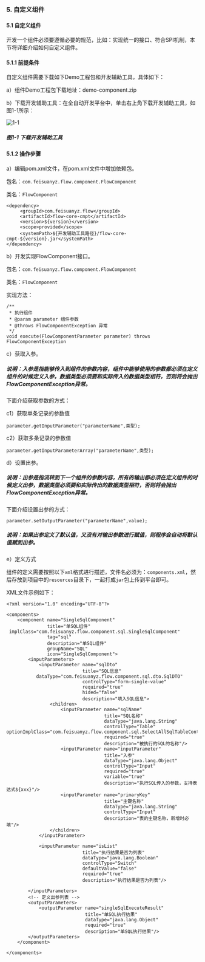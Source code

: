 ### 5. 自定义组件

#### 5.1 自定义组件

开发一个组件必须要遵循必要的规范，比如：实现统一的接口、符合SPI机制，本节将详细介绍如何自定义组件。

#### 5.1.1 前提条件

自定义组件需要下载如下Demo工程包和开发辅助工具，具体如下：

a）组件Demo工程包下载地址：demo-component.zip

b）下载开发辅助工具：在全自动开发平台中，单击右上角下载开发辅助工具，如图1-1所示：

![1-1](https://www.feisuanyz.com/fsimage/gj-image/gj_0000_img.png)

##### 图1-1 下载开发辅助工具

#### 5.1.2 操作步骤

a）编辑pom.xml文件，在pom.xml文件中增加依赖包。

包名：` com.feisuanyz.flow.component.FlowComponent `

类名：` FlowComponent `

```
<dependency>
     <groupId>com.feisuanyz.flow</groupId>
     <artifactId>flow-core-cmpt</artifactId>
     <version>${version}</version>
     <scope>provided</scope>
     <systemPath>${开发辅助工具路径}/flow-core-cmpt-${version}.jar</systemPath>
</dependency>
```

b）开发实现FlowComponent接口。

包名：` com.feisuanyz.flow.component.FlowComponent `

类名：` FlowComponent `

实现方法：

```
/**
 * 执行组件
 * @param parameter 组件参数
 * @throws FlowComponentException 异常
 */
void execute(FlowComponentParameter parameter) throws FlowComponentException
```

c）获取入参。

##### 说明：入参是指能够传入到组件的参数内容，组件中能够使用的参数都必须在定义组件的时候定义入参，数据类型必须要和实际传入的数据类型相符，否则将会抛出FlowComponentException异常。

下面介绍获取参数的方式：

c1）获取单条记录的参数值

` parameter.getInputParameter("parameterName",类型); `

c2）获取多条记录的参数值

` parameter.getInputParameterArray("parameterName",类型); `

d）设置出参。

##### 说明：出参是指流转到下一个组件的参数内容，所有的输出都必须在定义组件的时候定义出参，数据类型必须要和实际传出的数据类型相符，否则将会抛出FlowComponentException异常。

下面介绍设置出参的方式：

` parameter.setOutputParameter("parameterName",value); `

##### 说明：如果出参定义了默认值，又没有对输出参数进行赋值，则程序会自动将默认值赋到出参。

e）定义方式

组件的定义需要按照以下` xml `格式进行描述，文件名必须为：` components.xml `，然后存放到项目中的` resources `目录下，一起打成` jar `包上传到平台即可。

XML文件示例如下：

```
<?xml version="1.0" encoding="UTF-8"?>

<components>
    <component name="SingleSqlComponent"
               title="单SQL组件"
 implClass="com.feisuanyz.flow.component.sql.SingleSqlComponent"
               tag="sql"
               description="单SQL组件"
               groupName="SQL"
               icon="SingleSqlComponent">
        <inputParameters>
            <inputParameter name="sqlDto"
                            title="SQL信息"
           dataType="com.feisuanyz.flow.component.sql.dto.SqlDTO"
                            controlType="form-single-value"
                            required="true"
                            hided="false"
                            description="填入SQL信息">
                <children>
                    <inputParameter name="sqlName"
                                    title="SQL名称"
                                    dataType="java.lang.String"
                                    controlType="Table"          optionImplClass="com.feisuanyz.flow.component.sql.SelectAllSqlTableControl"
                                    required="true"
                                    description="被执行的SQL的名称"/>
                    <inputParameter name="inputParameter"
                                    title="入参"
                                    dataType="java.lang.Object"
                                    controlType="Input"
                                    required="true"
                                    variable="true"
                                    description="执行SQL传入的参数，支持表达式${xxx}"/>
                    <inputParameter name="primaryKey"
                                    title="主键名称"
                                    dataType="java.lang.String"
                                    controlType="Input"
                                    description="表的主键名称，新增时必填"/>
                </children>
            </inputParameter>

            <inputParameter name="isList"
                            title="执行结果是否为列表"
                            dataType="java.lang.Boolean"
                            controlType="Switch"
                            defaultValue="false"
                            required="true"
                            description="执行结果是否为列表"/>

        </inputParameters>
        <!-- 定义出参列表 -->
        <outputParameters>
            <outputParameter name="singleSqlExecuteResult"
                             title="单SQL执行结果"
                             dataType="java.lang.Object"
                             required="true"
                             description="单SQL执行结果"/>
        </outputParameters>
    </component>

</components>
```
